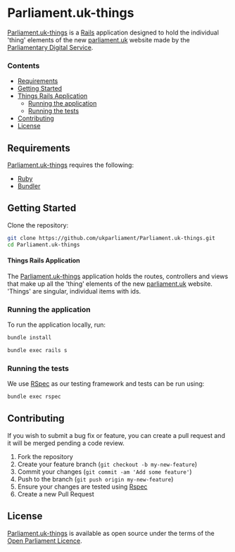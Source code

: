 
# Parliament.uk-things
[Parliament.uk-things][parliament.uk-things] is a [Rails][rails] application designed to hold the individual 'thing' elements of the new [parliament.uk][parliament.uk] website made by the [Parliamentary Digital Service][parliamentary-digital-service].

### Contents
- [Requirements](#requirements)
- [Getting Started](#getting-started)
- [Things Rails Application](#parliament-rails-application)
  - [Running the application](#running-the-application)
  - [Running the tests](#running-the-tests)
- [Contributing](#contributing)
- [License](#license)

## Requirements
[Parliament.uk-things][parliament.uk-things] requires the following:
* [Ruby][ruby]
* [Bundler][bundler]


## Getting Started
Clone the repository:
```bash
git clone https://github.com/ukparliament/Parliament.uk-things.git
cd Parliament.uk-things
```

#### Things Rails Application
The [Parliament.uk-things][parliament.uk-things] application holds the routes, controllers and views that make up all the 'thing' elements of the new [parliament.uk][parliament.uk] website. 'Things' are singular, individual items with ids.

### Running the application
To run the application locally, run:
```bash
bundle install

bundle exec rails s
```

### Running the tests
We use [RSpec][rspec] as our testing framework and tests can be run using:
```bash
bundle exec rspec
```

## Contributing
If you wish to submit a bug fix or feature, you can create a pull request and it will be merged pending a code review.

1. Fork the repository
2. Create your feature branch (`git checkout -b my-new-feature`)
3. Commit your changes (`git commit -am 'Add some feature'`)
4. Push to the branch (`git push origin my-new-feature`)
5. Ensure your changes are tested using [Rspec][rspec]
6. Create a new Pull Request

## License
[Parliament.uk-things][parliament.uk-things] is available as open source under the terms of the [Open Parliament Licence][info-license].

[parliament.uk-things]:          https://github.com/ukparliament/parliament.uk-things
[parliamentary-digital-service]: https://github.com/ukparliament
[ruby]:                          https://www.ruby-lang.org/en/
[bundler]:                       http://bundler.io/
[rspec]:                         http://rspec.info
[rails]:                         http://rubyonrails.org
[parliament.uk]:                 http://www.parliament.uk/

[info-license]:   http://www.parliament.uk/site-information/copyright/open-parliament-licence/
[shield-license]: https://img.shields.io/badge/license-Open%20Parliament%20Licence-blue.svg
